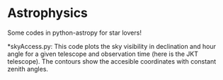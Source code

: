 # Astrophysics
Some codes in python-astropy for star lovers!

*skyAccess.py:
This code plots the sky visibility in declination and hour angle for a
given telescope and observation time (here is the JKT telescope).
The contours show the accesible coordinates with constant zenith angles.

